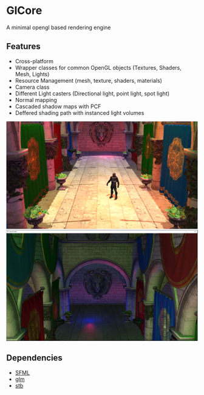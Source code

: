 # GlCore
A minimal opengl based rendering engine  

## Features
* Cross-platform
* Wrapper classes for common OpenGL objects (Textures, Shaders, Mesh, Lights)
* Resource Management (mesh, texture, shaders, materials)
* Camera class
* Different Light casters (Directional light, point light, spot light)
* Normal mapping
* Cascaded shadow maps with PCF
* Deffered shading path with instanced light volumes

![screenshot1](https://raw.githubusercontent.com/pulkitjuneja/GlCore/master/Assets/Screenshots/scr4.png)
![screenshot1](https://raw.githubusercontent.com/pulkitjuneja/GlCore/master/Assets/Screenshots/scr3.png)

## Dependencies
* [SFML](https://github.com/SFML/SFML) 
* [glm](https://github.com/g-truc/glm) 
* [stb](https://github.com/nothings/stb) 


